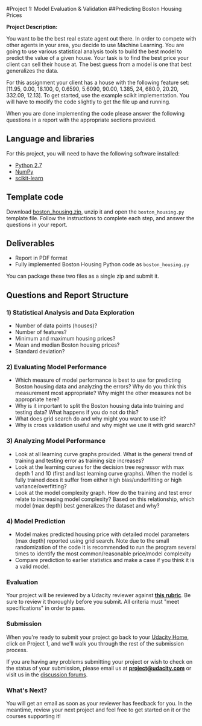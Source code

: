 #Project 1: Model Evaluation & Validation
##Predicting Boston Housing Prices

**Project Description:**

You want to be the best real estate agent out there. In order to compete with other agents in your area, you decide to use Machine Learning. You are going to use various statistical analysis tools to build the best model to predict the value of a given house. Your task is to find the best price your client can sell their house at. The best guess from a model is one that best generalizes the data.
                
For this assignment your client has a house with the following feature set: [11.95, 0.00, 18.100, 0, 0.6590, 5.6090, 90.00, 1.385, 24, 680.0, 20.20, 332.09, 12.13]. To get started, use the example sci­kit implementation. You will have to modify the code slightly to get the file up and running.

When you are done implementing the code please answer the following questions in a report with the appropriate sections provided.
## Language and libraries

For this project, you will need to have the following software installed:

- [Python 2.7](https://www.python.org/download/releases/2.7/)
- [NumPy](http://www.numpy.org/)
- [scikit-learn](http://scikit-learn.org/stable/)

## Template code

Download [boston\_housing.zip](https://s3.amazonaws.com/content.udacity-data.com/courses/nd009/projects/boston_housing.zip), unzip it and open the `boston_housing.py` template file. Follow the instructions to complete each step, and answer the questions in your report.

## Deliverables

- Report in PDF format
- Fully implemented Boston Housing Python code as `boston_housing.py`

You can package these two files as a single zip and submit it.

## Questions and Report Structure

### 1) Statistical Analysis and Data Exploration

- Number of data points (houses)?
- Number of features?
- Minimum and maximum housing prices?
- Mean and median Boston housing prices?
- Standard deviation?

### 2) Evaluating Model Performance
- Which measure of model performance is best to use for predicting Boston housing data and analyzing the errors? Why do you think this measurement most appropriate? Why might the other measures not be appropriate here?
- Why is it important to split the Boston housing data into training and testing data? What happens if you do not do this?
- What does grid search do and why might you want to use it?
- Why is cross validation useful and why might we use it with grid search?

### 3) Analyzing Model Performance
- Look at all learning curve graphs provided. What is the general trend of training and testing error as training size increases?
- Look at the learning curves for the decision tree regressor with max depth 1 and 10 (first and last learning curve graphs). When the model is fully trained does it suffer from either high bias/underfitting or high variance/overfitting?
- Look at the model complexity graph. How do the training and test error relate to increasing model complexity? Based on this relationship, which model (max depth) best generalizes the dataset and why?

### 4) Model Prediction
- Model makes predicted housing price with detailed model parameters (max depth) reported using grid search. Note due to the small randomization of the code it is recommended to run the program several times to identify the most common/reasonable price/model complexity
- Compare prediction to earlier statistics and make a case if you think it is a valid model.

### Evaluation

Your project will be reviewed by a Udacity reviewer against **<a href="https://docs.google.com/document/d/1oT53-kMhiarkHvAbL0e-dXA_gsXTxjPn_fuO_5yyDYk/pub" target="_blank"> this rubric</a>**. Be sure to review it thoroughly before you submit. All criteria must "meet specifications" in order to pass.

### Submission
When you're ready to submit your project go back to your <a href="https://www.udacity.com/me" target="_blank">Udacity Home</a>, click on Project 1, and we'll walk you through the rest of the submission process.

If you are having any problems submitting your project or wish to check on the status of your submission, please email us at **project@udacity.com** or visit us in the <a href="http://discussions.udacity.com" target="_blank">discussion forums</a>.

### What's Next?
You will get an email as soon as your reviewer has feedback for you. In the meantime, review your next project and feel free to get started on it or the courses supporting it!
